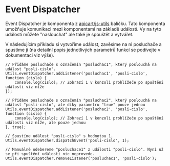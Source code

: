 # Event Dispatcher
Event Dispatcher je komponenta z [apicart/js-utils](https://github.com/apicart/js-utils#event-dispatcher-utilseventdispatcher) balíčku. Tato komponenta umožňuje komunikaci mezi komponentami na základě událostí.
Vy na tyto události můžete "naslouchat" ale také je spouštět a vytvářet.

V následujícím příkladu si vytvoříme událost, zavěsíme na ni posluchače a spustíme ji (na detailní popis jednotlivých parametrů funkcí se podívejte v dokumentaci viz výše).

```JS
// Přidáme posluchače s označemín "posluchac1", který poslouchá na událost "posli-cislo".
Utils.eventDispatcher.addListener('posluchac1', 'posli-cislo', function (cislo) {
    console.log(cislo); // Zobrazí 1 v konzoli prohlížeče po spuštění události viz níže
});

// Přidáme posluchače s označemín "posluchac2", který poslouchá na událost "posli-cislo", ale díky parametru "true" pouze jednou
Utils.eventDispatcher.addListener('posluchac2', 'posli-cislo', function (cislo) {
    console.log(cislo); // Zobrazí 1 v konzoli prohlížeče po spuštění události viz níže, ale pouze jednou
}, true);

// Spustíme událost "posli-cislo" s hodnotou 1.
Utils.eventDispatcher.dispatchEvent('posli-cislo', 1);

// Manuálně odebereme "posluchace1" z události "posli-cislo". Nyní už se při spuštění události nic neprovede.
Utils.eventDispatcher.removeListener('posluchac1', 'posli-cislo');
```
